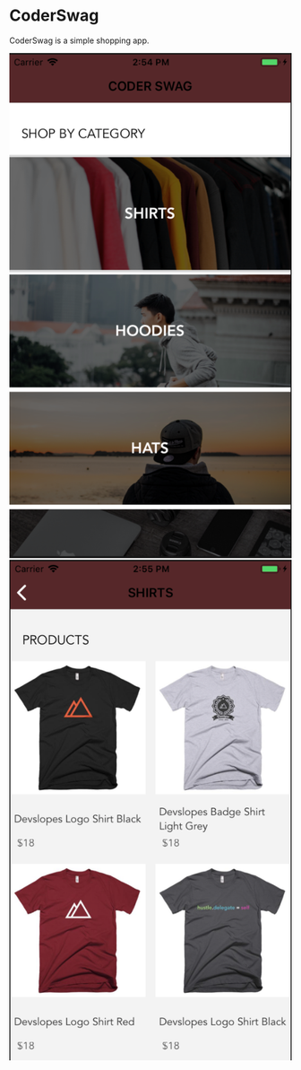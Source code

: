 # CoderSwag

CoderSwag is a simple shopping app.



![image](https://github.com/bakergus/CoderSwag/blob/master/Screen%20Shot%202018-12-20%20at%202.54.05%20PM.png)
![image](https://github.com/bakergus/CoderSwag/blob/master/Screen%20Shot%202018-12-20%20at%202.55.21%20PM.png)
